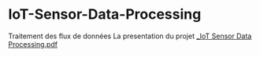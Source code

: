 # IoT-Sensor-Data-Processing
Traitement des flux de données
La presentation du projet [_IoT Sensor Data Processing.pdf](https://github.com/kasdi-sarah/IoT-Sensor-Data-Processing/blob/main/_IoT%20Sensor%20Data%20Processing.pdf)
